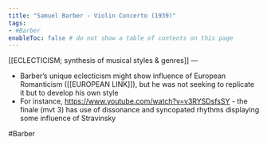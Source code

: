 ```yaml
---
title: "Samuel Barber - Violin Concerto (1939)"
tags:
- #Barber  
enableToc: false # do not show a table of contents on this page
---
```


[[ECLECTICISM; synthesis of musical styles & genres]] — 
- Barber’s unique eclecticism might show influence of European Romanticism ([[EUROPEAN LINK]]), but he was not seeking to replicate it but to develop his own style
- For instance, https://www.youtube.com/watch?v=v3RYSDsfsSY - the finale (mvt 3) has use of dissonance and syncopated rhythms displaying some influence of Stravinsky

#Barber